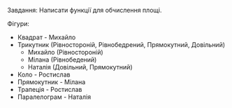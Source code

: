 Завдання:
Написати функції для обчислення площі.

Фігури:

- Квадрат - Михайло
- Трикутник (Рівностороній, Рівнобедрений, Прямокутний, Довільний)
  - Михайло (Рівностороній)
  - Мілана (Рівнобедений)
  - Наталія (Довільний, Прямокутний)
- Коло - Ростислав
- Прямокутник - Мілана
- Трапеція - Ростислав
- Паралелограм - Наталія
